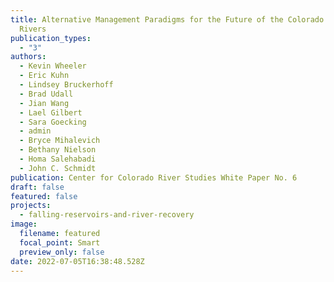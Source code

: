 ```yaml
---
title: Alternative Management Paradigms for the Future of the Colorado and Green
  Rivers
publication_types:
  - "3"
authors:
  - Kevin Wheeler
  - Eric Kuhn
  - Lindsey Bruckerhoff
  - Brad Udall
  - Jian Wang
  - Lael Gilbert
  - Sara Goecking
  - admin
  - Bryce Mihalevich
  - Bethany Nielson
  - Homa Salehabadi
  - John C. Schmidt
publication: Center for Colorado River Studies White Paper No. 6
draft: false
featured: false
projects:
  - falling-reservoirs-and-river-recovery
image:
  filename: featured
  focal_point: Smart
  preview_only: false
date: 2022-07-05T16:38:48.528Z
---
```

